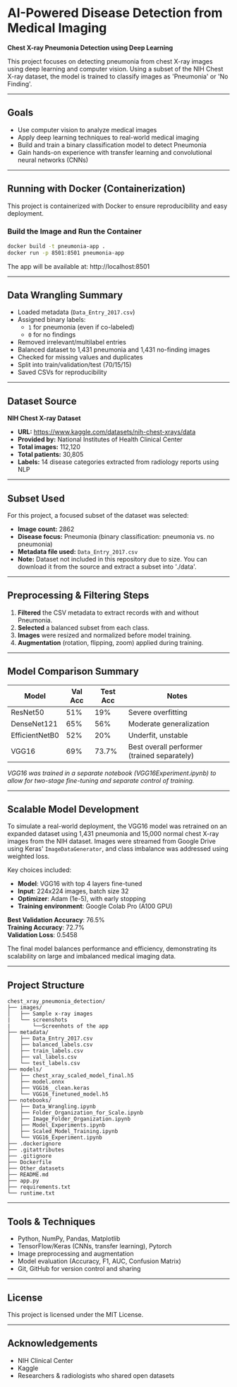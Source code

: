 # AI-Powered Disease Detection from Medical Imaging
**Chest X-ray Pneumonia Detection using Deep Learning**

This project focuses on detecting pneumonia from chest X-ray images using deep learning and computer vision. Using a subset of the NIH Chest X-ray dataset, the model is trained to classify images as 'Pneumonia' or 'No Finding'.

---

## Goals

- Use computer vision to analyze medical images
- Apply deep learning techniques to real-world medical imaging
- Build and train a binary classification model to detect Pneumonia
- Gain hands-on experience with transfer learning and convolutional neural networks (CNNs)

---

## Running with Docker (Containerization)

This project is containerized with Docker to ensure reproducibility and easy deployment.

### Build the Image and Run the Container
```bash
docker build -t pneumonia-app .
docker run -p 8501:8501 pneumonia-app
```
The app will be available at: http://localhost:8501

---

## Data Wrangling Summary

- Loaded metadata (`Data_Entry_2017.csv`)
- Assigned binary labels:
  - `1` for pneumonia (even if co-labeled)
  - `0` for no findings
- Removed irrelevant/multilabel entries
- Balanced dataset to 1,431 pneumonia and 1,431 no-finding images
- Checked for missing values and duplicates
- Split into train/validation/test (70/15/15)
- Saved CSVs for reproducibility

---

## Dataset Source

**NIH Chest X-ray Dataset**  
- **URL:** https://www.kaggle.com/datasets/nih-chest-xrays/data  
- **Provided by:** National Institutes of Health Clinical Center  
- **Total images:** 112,120  
- **Total patients:** 30,805  
- **Labels:** 14 disease categories extracted from radiology reports using NLP

---

## Subset Used

For this project, a focused subset of the dataset was selected:
- **Image count:** 2862
- **Disease focus:** Pneumonia (binary classification: pneumonia vs. no pneumonia)
- **Metadata file used:** `Data_Entry_2017.csv`
- **Note:** Dataset not included in this repository due to size. You can download it from the source and extract a subset into './data'.

---

## Preprocessing & Filtering Steps

1. **Filtered** the CSV metadata to extract records with and without Pneumonia.
2. **Selected** a balanced subset from each class.
3. **Images** were resized and normalized before model training.
4. **Augmentation** (rotation, flipping, zoom) applied during training.

---

## Model Comparison Summary

| Model         | Val Acc | Test Acc | Notes                                       |
|---------------|---------|----------|---------------------------------------------|
| ResNet50      |  51%    |  19%     | Severe overfitting                          |
| DenseNet121   |  65%    |  56%     | Moderate generalization                     |
| EfficientNetB0|  52%    |  20%     | Underfit, unstable                          |
| VGG16         |  69%    |  73.7%   | Best overall performer (trained separately) |

*VGG16 was trained in a separate notebook (VGG16Experiment.ipynb) to allow for two-stage fine-tuning and separate control of training.*

---

## Scalable Model Development

To simulate a real-world deployment, the VGG16 model was retrained on an expanded dataset using 1,431 pneumonia and 15,000 normal chest X-ray images from the NIH dataset. Images were streamed from Google Drive using Keras' `ImageDataGenerator`, and class imbalance was addressed using weighted loss. 

Key choices included:
- **Model**: VGG16 with top 4 layers fine-tuned
- **Input**: 224x224 images, batch size 32
- **Optimizer**: Adam (1e-5), with early stopping
- **Training environment**: Google Colab Pro (A100 GPU)

**Best Validation Accuracy**: 76.5%  
**Training Accuracy**: 72.7%  
**Validation Loss**: 0.5458

The final model balances performance and efficiency, demonstrating its scalability on large and imbalanced medical imaging data.

---

## Project Structure

```text
chest_xray_pneumonia_detection/
├── images/
│   ├── Sample x-ray images
|   └── screenshots
|       └──Screenhots of the app
├── metadata/
│   ├── Data_Entry_2017.csv
│   ├── balanced_labels.csv
│   ├── train_labels.csv
│   ├── val_labels.csv
│   └── test_labels.csv
├── models/
│   ├── chest_xray_scaled_model_final.h5
│   ├── model.onnx
│   ├── VGG16__clean.keras
│   └── VGG16_finetuned_model.h5
├── notebooks/
│   ├── Data_Wrangling.ipynb
│   ├── Folder_Organization_for_Scale.ipynb
│   ├── Image_Folder_Organization.ipynb
│   ├── Model_Experiments.ipynb
│   ├── Scaled_Model_Training.ipynb
│   └── VGG16_Experiment.ipynb
├── .dockerignore
├── .gitattributes
├── .gitignore
├── Dockerfile
├── Other_datasets
├── README.md
├── app.py
├── requirements.txt
└── runtime.txt
```
---

## Tools & Techniques

- Python, NumPy, Pandas, Matplotlib
- TensorFlow/Keras (CNNs, transfer learning), Pytorch
- Image preprocessing and augmentation
- Model evaluation (Accuracy, F1, AUC, Confusion Matrix)
- Git, GitHub for version control and sharing

---

## License

This project is licensed under the MIT License.

---

## Acknowledgements

- NIH Clinical Center  
- Kaggle  
- Researchers & radiologists who shared open datasets


